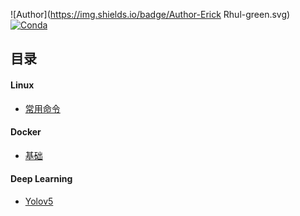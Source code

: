 ![Author](https://img.shields.io/badge/Author-Erick Rhul-green.svg)
[![Conda](https://img.shields.io/conda/pn/conda-forge/python.svg)]()

## 目录

#### Linux

+ [常用命令](Linux/command.md)

#### Docker

+ [基础](Docker/base.md)

#### Deep Learning

* [Yolov5](https://github.com/Lalihoo/yolov5-detect)

